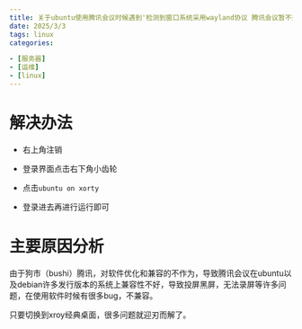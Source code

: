 ```yaml
---
title: 关于ubuntu使用腾讯会议时候遇到'检测到窗口系统采用wayland协议 腾讯会议暂不兼容 程序即将退出'的解决方法
date: 2025/3/3
tags: linux
categories:

- [服务器]
- [运维]
- [linux]
---
```



# 解决办法

- 右上角注销

- 登录界面点击右下角小齿轮

- 点击`ubuntu on xorty`

- 登录进去再进行运行即可

<!-- more -->

# 主要原因分析

由于狗市（bushi）腾讯，对软件优化和兼容的不作为，导致腾讯会议在ubuntu以及debian许多发行版本的系统上兼容性不好，导致投屏黑屏，无法录屏等许多问题，在使用软件时候有很多bug，不兼容。

只要切换到xroy经典桌面，很多问题就迎刃而解了。
